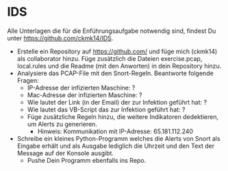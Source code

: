 # IDS

Alle Unterlagen die für die Enführungsaufgabe notwendig sind, findest Du unter <https://github.com/ckmk14/IDS>.

- Erstelle ein Repository auf https://github.com/ und füge mich (ckmk14) als collaborator hinzu. Füge zusätzlich die Dateien exercise.pcap, local.rules und die Readme (mit den Anworten) in dein Repository hinzu.
- Analysiere das PCAP-File mit den Snort-Regeln. Beantworte folgende Fragen:
  - IP-Adresse der infizierten Maschine: ?
  - Mac-Adresse der infizierten Maschine: ?
  - Wie lautet der Link (in der Email) der zur Infektion geführt hat: ?
  - Wie lautet das VB-Script das zur Infektion geführt hat: ?
  - Füge zusätzliche Regeln hinzu, die weitere Indikatoren dedektieren, um Alerts zu generieren.
    - Hinweis: Kommunikation mit IP-Adresse: 65.181.112.240
- Schreibe ein kleines Python-Programm welches die Alerts von Snort als Eingabe erhält und als Ausgabe lediglich die Uhrzeit und den Text der Message auf der Konsole ausgibt.
  - Pushe Dein Programm ebenfalls ins Repo.